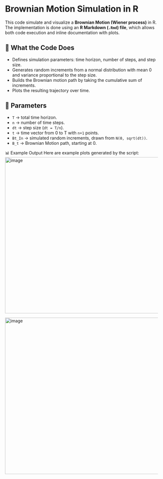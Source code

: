 # Brownian Motion Simulation in R

This code simulate and visualize a **Brownian Motion (Wiener process)** in R.  
The implementation is done using an **R Markdown (`.Rmd`) file**, which allows both code execution and inline documentation with plots. 

## 🔹 What the Code Does
- Defines simulation parameters: time horizon, number of steps, and step size.  
- Generates random increments from a normal distribution with mean 0 and variance proportional to the step size.  
- Builds the Brownian motion path by taking the cumulative sum of increments.  
- Plots the resulting trajectory over time.  

## 🔹 Parameters
- `T` → total time horizon.  
- `n` → number of time steps.  
- `dt` → step size (`dt = T/n`).  
- `t` → time vector from 0 to T with `n+1` points.  
- `Bt_In` → simulated random increments, drawn from `N(0, sqrt(dt))`.  
- `B_t` → Brownian Motion path, starting at 0.  



📊 Example Output
Here are example plots generated by the script:
<img width="877" height="516" alt="image" src="https://github.com/user-attachments/assets/669c8a3b-a274-4356-a258-1c8769114625" />

<img width="876" height="517" alt="image" src="https://github.com/user-attachments/assets/bb9223c9-94e1-4072-a396-f85c4192849f" />
